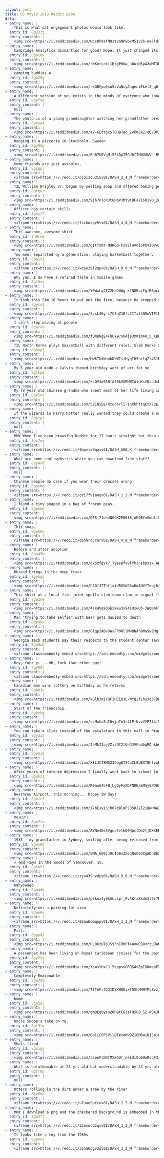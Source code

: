 ```yaml
---
layout: post
title: 05 Mayıs 2018 Reddit Debe
data:
- entry_name: |
    This is what cat engagement photos would look like.
  entry_id: 8gu33z
  entry_content: |
    <img src=https://i.redditmedia.com/Ncc8h0sTNOztvGNPwbxM51vSh-ne5ldrGmsRe0ezB-8.jpg?s=f82e16c64bb60ce61208952140454d42 frameborder=0>
- entry_name: |
    Cambridge Analytica dismantled for good? Nope: It just changed its name to Emerdata
  entry_id: 8gu2mv
  entry_content: |
    <img src=https://i.redditmedia.com/rNKmrLnti1BzgP6Uw_h0utNSpA2qMT3Nt0fJzj5SjiI.jpg?s=f328916cd6dfa0c89231e1b8e24b3c9b frameborder=0>
- entry_name: |
    camping buddies ❤
  entry_id: 8gw29g
  entry_content: |
    <img src=https://i.redditmedia.com/-xGBFpq9su5zVaNcyAhgeniFkelZ_q6lAULOXxsyLfo.jpg?s=bdd165a562c0bb573d302125692fabc8 frameborder=0>
- entry_name: |
    A different version of you exists in the minds of everyone who knows you.
  entry_id: 8gvfxe
  entry_content: |
    null
- entry_name: |
    The photo is of a young granddaughter watching her grandfather break into tears at her school's Veterans Day Assembly. This photo will be displayed in Caelum Gall this October!
  entry_id: 8gvya4
  entry_content: |
    <img src=https://i.redditmedia.com/aV-6EttgcSTBHB7ec_Zvkm5k2-oQVBVIFVEJ_NCoXhk.jpg?s=5788832e794a4d69882bedd748ae9aab frameborder=0>
- entry_name: |
    Hanging in a pizzeria in Stockholm, Sweden
  entry_id: 8gy95p
  entry_content: |
    <img src=https://i.redditmedia.com/Ed07U0VgMj5SkDpI59dhIIHNUUkV-_B5STOYDcr7w7c.jpg?s=1b65666cd64ea2466351f86844da1339 frameborder=0>
- entry_name: |
    Some friends are just assholes.
  entry_id: 8gzgpl
  entry_content: |
    <iframe src=https://v.redd.it/pjpizcu3iuv01/DASH_2_4_M frameborder=0></iframe>
- entry_name: |
    TIL William Wrigley Jr. began by selling soap and offered baking powder as an incentive to buy it. Finding the baking powder more popular, he switched to selling it instead and gave his customers gum as incentive. Again, he found that the gum was more popular and began to sell it instead.
  entry_id: 8gtgwr
  entry_content: |
    <img src=https://i.redditmedia.com/9jh7nTo43tGNpVJMY9t9Fa7i6R1vO_24AGYVg-jE64c.jpg?s=9a4caf648b14c0a880453479742c0dbb frameborder=0>
- entry_name: |
    Officer has certain skills
  entry_id: 8gxyt7
  entry_content: |
    <iframe src=https://v.redd.it/lsckusqv5tv01/DASH_4_8_M frameborder=0></iframe>
- entry_name: |
    This awesome, awesome shirt.
  entry_id: 8h0cm5
  entry_content: |
    <img src=https://i.redditmedia.com/gItTX0T-NdRGd-Fs5ElnVdioPbv3QVes1u-5DISZf74.jpg?s=c2f7da2449090a506974f7062057a314 frameborder=0>
- entry_name: |
    Two men, separated by a generation, playing basketball together.
  entry_id: 8gu5s1
  entry_content: |
    <iframe src=https://v.redd.it/wcay29l2qpv01/DASH_9_6_M frameborder=0></iframe>
- entry_name: |
    Why yes, I do have a refined taste in mobile games
  entry_id: 8gt6vs
  entry_content: |
    <img src=https://i.redditmedia.com/Y0WxLq2TZ2bkDUWg-kCN8BsiFgfBBocwNFnNwg-QbrA.png?s=943e713e8449b695f78f46110a3a7a27 frameborder=0>
- entry_name: |
    It took this Sim 16 hours to put out the fire, because he stopped to celebrate his birthday.
  entry_id: 8gyco1
  entry_content: |
    <img src=https://i.redditmedia.com/5csL46y-s7C7nZ1Efc2ITit4N9nVTPlNadqcOgV89ao.jpg?s=769aba2092e4f4392342b91e9910487e frameborder=0>
- entry_name: |
    I can’t stop waving at people
  entry_id: 8guru9
  entry_content: |
    <img src=https://i.redditmedia.com/fQmBNgE4Fh6Y97xkAje3mWImAR_5_XBFHh7O4z1orcw.jpg?s=19b72ef20f4d69201cb6bf95cb25b14d frameborder=0>
- entry_name: |
    TIL North Korea plays basketball with different rules. Slam Dunks are 3 pts, Three-point “nothing but net” shots are worth 4 pts, and teams lose points when they miss free throws.
  entry_id: 8guup7
  entry_content: |
    <img src=https://i.redditmedia.com/HwkTkxNookDkWIsiHyqIH5nilqZl4S1BLCLFz62srLc.jpg?s=a973cbf95beb174e5bf25c77f7322e1b frameborder=0>
- entry_name: |
    My 5 year old made a Calvin themed birthday work of art for me
  entry_id: 8gtkp8
  entry_content: |
    <img src=https://i.redditmedia.com/kcQV3w96BfAl0kVUPNWIAiuKsVDsuUsPEUIJSWLN1sQ.jpg?s=f847d608e7f66eec7cacd3ad4ed86f22 frameborder=0>
- entry_name: |
    My 78 year old Chinese grandma who spent most of her life living in China has been trying to learn English. She sometimes sends me wholesome messages in English.
  entry_id: 8gv5oc
  entry_content: |
    <img src=https://i.redditmedia.com/5Z1NvEEFXtod4rli-1hXkhttqEtX72EJzL7W-epn2mA.jpg?s=f15edcdadb7a1e0ff9e20d317d911a50 frameborder=0>
- entry_name: |
    If the wizards in Harry Potter really wanted they could create a society with unlimited food, space and energy that could vastly improve Humanity as a whole, instead they just hide like assholes.
  entry_id: 8gytp1
  entry_content: |
    null
- entry_name: |
    MRW When I've been browsing Reddit for 17 hours straight but then a GIF takes 0.3 seconds to load
  entry_id: 8gx7wy
  entry_content: |
    <iframe src=https://v.redd.it/9mpvix0qasv01/DASH_600_K frameborder=0></iframe>
- entry_name: |
    What are some cool websites where you can download free stuff?
  entry_id: 8gy4nd
  entry_content: |
    null
- entry_name: |
    Chinese people do care if you wear their dresses wrong
  entry_id: 8guyb8
  entry_content: |
    <iframe src=https://v.redd.it/ori7fvjaaqv01/DASH_1_2_M frameborder=0></iframe>
- entry_name: |
    I found a tiny peapod in a bag of frozen peas.
  entry_id: 8gunbd
  entry_content: |
    <img src=https://i.redditmedia.com/GES_71dsmNGOK2F0018_AKQBYmSmdfi5vE37Zg6F1GM.jpg?s=d29d54a2b679fc1d77ba61422d152511 frameborder=0>
- entry_name: |
    This soap.
  entry_id: 8gw66n
  entry_content: |
    <iframe src=https://v.redd.it/d6hhrd5carv01/DASH_4_8_M frameborder=0></iframe>
- entry_name: |
    Before and after adoption
  entry_id: 8gu45b
  entry_content: |
    <img src=https://i.redditmedia.com/qkozfqVk7_T9esBfv9lfkJnsbpxsx_WB1R5CmC56jcQ.png?s=8d484cbfa19f7ad5cc18dcf0f730d8c6 frameborder=0>
- entry_name: |
    Dbrand brings in the deep fryer
  entry_id: 8gybgc
  entry_content: |
    <img src=https://i.redditmedia.com/hSDfJ7ThfjxidRUVd93wHm1NVYTeujbiE6FSv56oGLA.jpg?s=1ad73382dd646ea198f4dd05f7755336 frameborder=0>
- entry_name: |
    This shirt at a local fish joint spells slam some clam in signal flags.
  entry_id: 8gu1ne
  entry_content: |
    <img src=https://i.redditmedia.com/4FK4Vq9QoEzBku3vS41UxwU3-7WQDmF7xFqalyHeuJU.jpg?s=034be8b2a92897900c43445f9e65ac26 frameborder=0>
- entry_name: |
    Man ‘trying to take selfie' with bear gets mauled to death
  entry_id: 8gyakx
  entry_content: |
    <img src=https://i.redditmedia.com/GigpIABeDWsFP9HllMwBNAh8Ma5wZMgfznfybpXb3Go.jpg?s=110a1a27619509241c7298d48f3a93bd frameborder=0>
- entry_name: |
    Georgia Tech students pay their respects to the student center Taco Bell which closed for good last night
  entry_id: 8gu8ub
  entry_content: |
    <iframe class=embedly-embed src=https://cdn.embedly.com/widgets/media.html?src=https%3A%2F%2Fplayer.vimeo.com%2Fvideo%2F267900077%3Fapp_id%3D122963&dntp=1&url=https%3A%2F%2Fvimeo.com%2F267900077&image=https%3A%2F%2Fi.vimeocdn.com%2Fvideo%2F698520427_640.jpg&key=2aa3c4d5f3de4f5b9120b660ad850dc9&type=text%2Fhtml&schema=vimeo width=600 height=1067 scrolling=no frameborder=0 allowfullscreen></iframe>
- entry_name: |
    Hey, fuck y— ...oh, fuck that other guy!
  entry_id: 8gy88l
  entry_content: |
    <iframe class=embedly-embed src=https://cdn.embedly.com/widgets/media.html?src=https%3A%2F%2Fgfycat.com%2Fifr%2FSomeRemoteAmericanmarten&url=https%3A%2F%2Fgfycat.com%2FSomeRemoteAmericanmarten&image=https%3A%2F%2Fthumbs.gfycat.com%2FSomeRemoteAmericanmarten-size_restricted.gif&key=522baf40bd3911e08d854040d3dc5c07&type=text%2Fhtml&schema=gfycat width=334 height=162 scrolling=no frameborder=0 allowfullscreen></iframe>
- entry_name: |
    Canadian man wins lottery on birthday as he retires
  entry_id: 8gu83u
  entry_content: |
    <img src=https://i.redditmedia.com/kGlhJmIY8FiHEE83L-WYQ2TLhuJq37DBM3b1uywOIe0.jpg?s=a24db9848b1834b29d6085194f3e7f37 frameborder=0>
- entry_name: |
    Start of the friendship.
  entry_id: 8gynhg
  entry_content: |
    <img src=https://i.redditmedia.com/szMuhcEuI6vjnTm3r4lPfNcvV2P7t4f5yDOpLyZSIgA.jpg?s=691d449b3a296878cb931c6d13bced8e frameborder=0>
- entry_name: |
    You can take a slide instead of the escalators in this mall in Prague.
  entry_id: 8gy2i5
  entry_content: |
    <img src=https://i.redditmedia.com/JeMkIJujVZiz9C2tUeGJVPudbqPQhkbetQGimF-ZAI0.jpg?s=46e378e1cac5b8feed545dc6713c63e8 frameborder=0>
- entry_name: |
  entry_id: 8gvmz5
  entry_content: |
    <img src=https://i.redditmedia.com/XlLJCT8MS23Obg6TSCuCL0UBXT0htvxDVgF1VwHTXxU.jpg?s=a2223e76cb6d233113c4116a5ffc8c09 frameborder=0>
- entry_name: |
    After years of intense depression I finally went back to school to finish my degree. Today I graduated with a 4.0 in biomedical sciences and my whole family forgot. So instead of crawling into bed and crying, tonight I’ll be celebrating with my best bud and my best bud.
  entry_id: 8guk31
  entry_content: |
    <img src=https://i.redditmedia.com/R0awG4bFB_LgGyFmXDFN0BakMAy5POUADyi6EckF_z0.jpg?s=fc8ff4f31970b0023890f5a4e25f9fe8 frameborder=0>
- entry_name: |
    Heathrow Airport, this morning... happy SW day!
  entry_id: 8gxfc7
  entry_content: |
    <img src=https://i.redditmedia.com/T7hEJy1Sjh07d8lHPJD5RJZl2iQNHWWI-b06GsM4Fcg.jpg?s=168f652b1514d5841c6bd5a3379a52fc frameborder=0>
- entry_name: |
    me📊irl
  entry_id: 8gx2la
  entry_content: |
    <img src=https://i.redditmedia.com/AYNe4Ns8Vgup7vtbQ0NpctDm2ljDXkEBbuCo1ymUcmU.jpg?s=9ec676ada0e57744c889bc90ffb079ef frameborder=0>
- entry_name: |
    1935 - my grandfather in Sydney, smiling after being released from prison for being an illegal immigrant from Sweden
  entry_id: 8guy8d
  entry_content: |
    <img src=https://i.redditmedia.com/5MA_6Q6zJ9uIG8vZaeqNo6Q28gWDdBhZiuVTe5JkNKc.jpg?s=117419144fcc8d8c5d04c8c25a5c3904 frameborder=0>
- entry_name: |
    🔥 God Rays in the woods of Vancouver, BC.
  entry_id: 8gto5f
  entry_content: |
    <iframe src=https://v.redd.it/ryo439hvdpv01/DASH_9_6_M frameborder=0></iframe>
- entry_name: |
    Kanyowned
  entry_id: 8gu4dk
  entry_content: |
    <img src=https://i.redditmedia.com/p5kux4y9k5Lcsp-_PvAKraSKdmXl9i7EaxFKJCbXM3w.png?s=e64e332eebaeda6e24559998526c9823 frameborder=0>
- entry_name: |
    Definitely not a parking lot view
  entry_id: 8guw6o
  entry_content: |
    <iframe src=https://v.redd.it/0zawbomqupv01/DASH_1_2_M frameborder=0></iframe>
- entry_name: |
    Psst...
  entry_id: 8gypd2
  entry_content: |
    <img src=https://i.redditmedia.com/DL0UzHTpJS9hhIRhPf4aowCB8xrzuDaN5sNinaAS6zE.jpg?s=acb009a75fb73bab9415b99cfd2eee0d frameborder=0>
- entry_name: |
    A passenger has been living on Royal Caribbean cruises for the past 20 years.
  entry_id: 8gy22z
  entry_content: |
    <img src=https://i.redditmedia.com/Xs4sYHxCJ_5appsvGRQS4v5pID0meaPZSBJFAk7rtp4.jpg?s=9a39897e6a7bb45c0b776f824fed1edf frameborder=0>
- entry_name: |
    Completely Reasonable
  entry_id: 8gw7d8
  entry_content: |
    <img src=https://i.redditmedia.com/TlTAFrfD3IDYXH8EixFGSLHNHYFsZvzjxLrOXXh6VD0.jpg?s=dc2f339437d89afe20285f3a9394532e frameborder=0>
- entry_name: |
    hmmm
  entry_id: 8gy1al
  entry_content: |
    <img src=https://i.redditmedia.com/gmOEgUysuZ0H9tCG3zTH5UB_5Z-kSAJNNdHyTDJQ_Ww.jpg?s=d379e0fc333dfebc82c76ab79d595f1f frameborder=0>
- entry_name: |
    Uncle Snoop's take on Ye.
  entry_id: 8gt9lm
  entry_content: |
    <img src=https://i.redditmedia.com/GbiiCEP5VilOTeza6wDZjOM6wiUISajuJtiALTbB_3A.jpg?s=ce1b4af72f13269f7c8eb131d2d5b1eb frameborder=0>
- entry_name: |
    Shots fired
  entry_id: 8gxigo
  entry_content: |
    <img src=https://i.redditmedia.com/aseuPcNOfMSXGUr_neidiQu6HaRcqF3jAeTRiGo_iGw.jpg?s=50aa3578ab7080a0f63b79db9fa03d00 frameborder=0>
- entry_name: |
    What is unfathomable at 23 yrs old but understandable by 43 yrs old?
  entry_id: 8gtr0p
  entry_content: |
    null
- entry_name: |
    Otters rolling in the dirt under a tree by the river
  entry_id: 8gz8oa
  entry_content: |
    <iframe src=https://v.redd.it/u7uue9pfcuv01/DASH_1_2_M frameborder=0></iframe>
- entry_name: |
    MRW I download a png and the checkered background is embedded in the image.
  entry_id: 8gw3ft
  entry_content: |
    <iframe src=https://v.redd.it/23msucdzqvv01/DASH_1_2_M frameborder=0></iframe>
- entry_name: |
    It looks like a toy from the 1980s
  entry_id: 8gunox
  entry_content: |
    <iframe src=https://v.redd.it/3pha6cgv2qv01/DASH_1_2_M frameborder=0></iframe>
---
```

